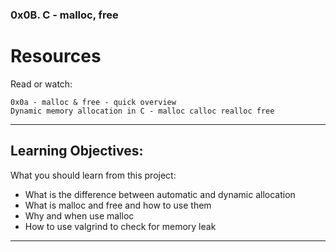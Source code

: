 ### 0x0B. C - malloc, free
Resources
==========================================
Read or watch:

    0x0a - malloc & free - quick overview
    Dynamic memory allocation in C - malloc calloc realloc free

---
## Learning Objectives:
What you should learn from this project:

* What is the difference between automatic and dynamic allocation
* What is malloc and free and how to use them
* Why and when use malloc
* How to use valgrind to check for memory leak

---

